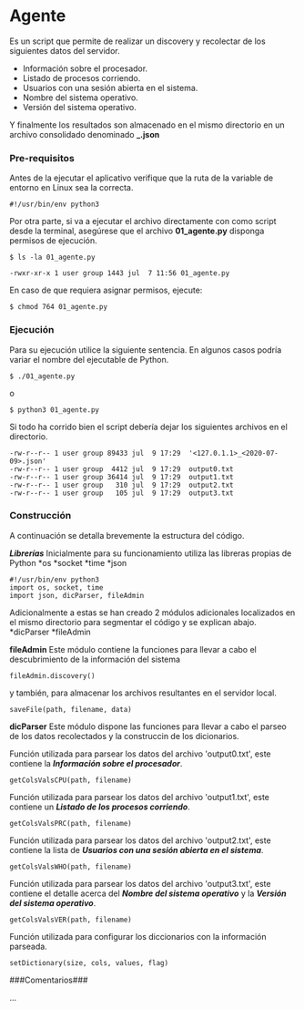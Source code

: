 # Agente

Es un script que permite de realizar un discovery y recolectar de los siguientes datos del servidor.

* Información sobre el procesador.
* Listado de procesos corriendo.
* Usuarios con una sesión abierta en el sistema.
* Nombre del sistema operativo.
* Versión del sistema operativo.

Y finalmente los resultados son almacenado en el mismo directorio en un archivo consolidado denominado **<IP de servidor>_<AAAA-MM-DD>.json**

### Pre-requisitos

Antes de la ejecutar el aplicativo verifique que la ruta de la variable de entorno en Linux sea la correcta.

```#!/usr/bin/env python3```

Por otra parte, si va a ejecutar el archivo directamente con como script desde la terminal, asegúrese que el archivo **01_agente.py** disponga permisos de ejecución.

```
$ ls -la 01_agente.py 

-rwxr-xr-x 1 user group 1443 jul  7 11:56 01_agente.py
```
En caso de que requiera asignar permisos, ejecute:

```$ chmod 764 01_agente.py```

### Ejecución

Para su ejecución utilice la siguiente sentencia. En algunos casos podría variar el nombre del ejecutable de Python.

```$ ./01_agente.py```

o

```$ python3 01_agente.py```

Si todo ha corrido bien el script debería dejar los siguientes archivos en el directorio.
```
-rw-r--r-- 1 user group 89433 jul  9 17:29  '<127.0.1.1>_<2020-07-09>.json'
-rw-r--r-- 1 user group  4412 jul  9 17:29  output0.txt
-rw-r--r-- 1 user group 36414 jul  9 17:29  output1.txt
-rw-r--r-- 1 user group   310 jul  9 17:29  output2.txt
-rw-r--r-- 1 user group   105 jul  9 17:29  output3.txt
```

### Construcción

A continuación se detalla brevemente la estructura del código.

***Librerías***
Inicialmente para su funcionamiento utiliza las libreras propias de Python
*os
*socket
*time
*json

```
#!/usr/bin/env python3
import os, socket, time
import json, dicParser, fileAdmin
```

Adicionalmente a estas se han creado 2 módulos adicionales localizados en el mismo directorio para segmentar el código y se explican abajo.
*dicParser
*fileAdmin

**fileAdmin**
Este módulo contiene la funciones para llevar a cabo el descubrimiento de la información del sistema

```fileAdmin.discovery()```

y también, para almacenar los archivos resultantes en el servidor local.

```saveFile(path, filename, data)```

**dicParser**
Este módulo dispone las funciones para llevar a cabo el parseo de los datos recolectados y la construccin de los dicionarios.

Función utilizada para parsear los datos del archivo 'output0.txt', este contiene la ***Información sobre el procesador***.

```getColsValsCPU(path, filename)```

Función utilizada para parsear los datos del archivo 'output1.txt', este contiene un ***Listado de los procesos corriendo***.

```getColsValsPRC(path, filename)```

Función utilizada para parsear los datos del archivo 'output2.txt', este contiene la lista de ***Usuarios con una sesión abierta en el sistema***.

```getColsValsWHO(path, filename)```

Función utilizada para parsear los datos del archivo 'output3.txt', este contiene el detalle acerca del ***Nombre del sistema operativo*** y la ***Versión del sistema operativo***.

```getColsValsVER(path, filename)```

Función utilizada para configurar los diccionarios con la información parseada.

```setDictionary(size, cols, values, flag)```

###Comentarios###

...
